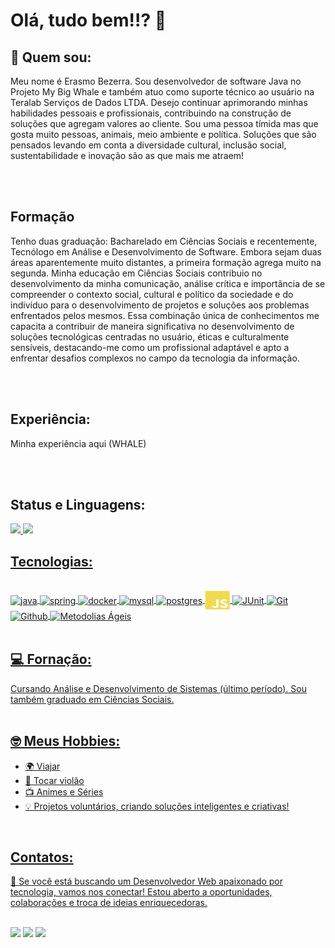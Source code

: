 

# Olá, tudo bem!!? 👋

## 🚀 Quem sou:
Meu nome é Erasmo Bezerra. Sou desenvolvedor de software Java no Projeto My Big Whale e também atuo como suporte técnico ao usuário na Teralab Serviços de Dados LTDA. Desejo continuar aprimorando minhas habilidades pessoais e profissionais, contribuindo na construção de soluções que agregam valores ao cliente.  Sou uma pessoa tímida mas que gosta muito pessoas, animais, meio ambiente e política. Soluções que são pensados levando em conta a diversidade cultural, inclusão social, sustentabilidade e inovação são as que mais me atraem! 

<br><br>

## Formação 
Tenho duas graduação: Bacharelado em Ciências Sociais e recentemente, Tecnólogo em Análise e Desenvolvimento de Software. Embora sejam duas áreas aparentemente muito distantes, a primeira formação agrega muito na segunda. Minha educação em Ciências Sociais contribuio no desenvolvimento da minha comunicação, análise crítica e importãncia de se compreender o contexto social, cultural e político da sociedade e do indivíduo para o desenvolvimento de projetos e soluções aos problemas enfrentados pelos mesmos. Essa combinação única de conhecimentos me capacita a contribuir de maneira significativa no desenvolvimento de soluções tecnológicas centradas no usuário, éticas e culturalmente sensíveis, destacando-me como um profissional adaptável e apto a enfrentar desafios complexos no campo da tecnologia da informação.

<br><br>

## Experiência:  
Minha experiência aqui (WHALE)

<br><br>

## Status e Linguagens:  

<div>
  <a href="https://github.com/erasmobezerra">
  <img height="180em" src="https://github-readme-stats.vercel.app/api?username=erasmobezerra&show_icons=true&theme=radical&include_all_commits=true&count_private=true"/>
  <img height="180em" src="https://github-readme-stats.vercel.app/api/top-langs/?username=erasmobezerra&layout=compact&langs_count=7&theme=radical"/>
</div>

## Tecnologias:
  
<div style="display: inline_block"><br>
  <img align="center" alt="java" height="30" width="30" src="https://cdn-icons-png.flaticon.com/512/226/226777.png">
  <img align="center" alt="spring" height="30" width="30" src="https://devkico.itexto.com.br/wp-content/uploads/2014/08/spring-boot-project-logo.png">
  <img align="center" alt="docker" height="30" width="30" src="https://cdn-icons-png.flaticon.com/512/919/919853.png"> 
  <img align="center" alt="mysql" height="30" width="30" src="https://cdn-icons-png.flaticon.com/512/919/919836.png">
  <img align="center" alt="postgres" height="30" width="30" src="https://cdn-icons-png.flaticon.com/512/5968/5968342.png">
  <img align="center" alt="javascript" height="30" width="40" src="https://raw.githubusercontent.com/devicons/devicon/master/icons/javascript/javascript-plain.svg">  
  <img align="center" alt="JUnit" height="30" width="30" src="https://w7.pngwing.com/pngs/928/911/png-transparent-junit-software-testing-spring-framework-unit-testing-java-others-miscellaneous-text-trademark-thumbnail.png">  
  <img align="center" alt="Git" height="30" width="30" src="https://cdn-icons-png.flaticon.com/128/11518/11518876.png">  
  <img align="center" alt="Github" height="30" width="30" src="https://cdn-icons-png.flaticon.com/128/733/733553.png">  
  <img align="center" alt="Metodolias Ágeis" height="30" width="30" src="https://cdn-icons-png.flaticon.com/128/5792/5792530.png">   
</div>
<br>


## 💻  Fornação: 
Cursando Análise e Desenvolvimento de Sistemas (último período). Sou também graduado em Ciências Sociais. 
<br><br>

## 🤓 Meus Hobbies: 
  - 🌍 Viajar
  - 🎸 Tocar violão
  - 📺 Animes e Séries
  - 💡 Projetos voluntários, criando soluções inteligentes e criativas!
<br>
  


## Contatos: 
  📨 Se você está buscando um Desenvolvedor Web apaixonado por tecnologia, vamos nos conectar! Estou aberto a oportunidades, colaborações e troca de ideias enriquecedoras.
<br><br>

<div> 
<a href = "mailto:hyerasmo.ads.tech@gmail.com"><img src="https://img.shields.io/badge/Gmail-D14836?style=for-the-badge&logo=gmail&logoColor=white" target="_blank"></a>
<a href="https://www.linkedin.com/in/erasmo-bezerra-6751121b1" target="_blank"><img src="https://img.shields.io/badge/-LinkedIn-%230077B5?style=for-the-badge&logo=linkedin&logoColor=white" target="_blank"></a>
<a href="https://discord.gg/8vJgvx3A" target="83Rfl#3843"><img src="https://img.shields.io/badge/Discord-7289DA?style=for-the-badge&logo=discord&logoColor=white" target="_blank"></a> 
</div>

